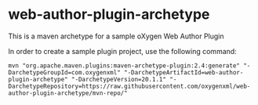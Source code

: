 # web-author-plugin-archetype
This is a maven archetype for a sample oXygen Web Author Plugin

In order to create a sample plugin project, use the following command:

```
mvn "org.apache.maven.plugins:maven-archetype-plugin:2.4:generate" "-DarchetypeGroupId=com.oxygenxml" "-DarchetypeArtifactId=web-author-plugin-archetype" "-DarchetypeVersion=20.1.1" "-DarchetypeRepository=https://raw.githubusercontent.com/oxygenxml/web-author-plugin-archetype/mvn-repo/"
```
